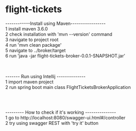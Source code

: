 # flight-tickets

------------Install using Maven----------------- </br>
1 install maven 3.6.0  </br>
2 check installation with 'mvn --version' command  </br>
3 navigate to project root  </br>
4 run 'mvn clean package'  </br>
5 navigate to ../broker/target  </br>
6 run 'java -jar flight-tickets-broker-0.0.1-SNAPSHOT.jar'  </br>
 </br> </br>


------- Run using Intellij --------------  </br>
1 import maven project  </br>
2 run spring boot main class FlightTicketsBrokerApplication  </br>

 </br> </br>

--------- How to check if it's working ---------------  </br>
1 go to http://localhost:8080/swagger-ui.html#/controller  </br>
2 try using swagger REST with 'try it' button </br>

